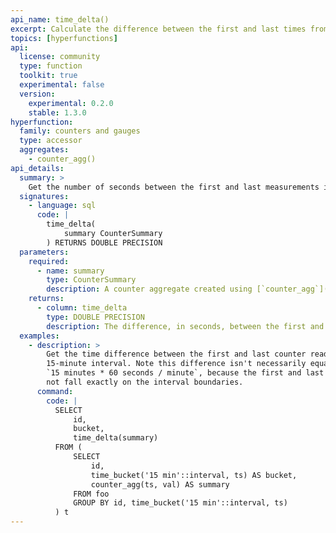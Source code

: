 ```yaml
---
api_name: time_delta()
excerpt: Calculate the difference between the first and last times from a counter aggregate
topics: [hyperfunctions]
api:
  license: community
  type: function
  toolkit: true
  experimental: false
  version:
    experimental: 0.2.0
    stable: 1.3.0
hyperfunction:
  family: counters and gauges
  type: accessor
  aggregates:
    - counter_agg()
api_details:
  summary: >
    Get the number of seconds between the first and last measurements in a counter aggregate
  signatures:
    - language: sql
      code: |
        time_delta(
            summary CounterSummary
        ) RETURNS DOUBLE PRECISION
  parameters:
    required:
      - name: summary
        type: CounterSummary
        description: A counter aggregate created using [`counter_agg`](#counter_agg)
    returns:
      - column: time_delta
        type: DOUBLE PRECISION
        description: The difference, in seconds, between the first and last times
  examples:
    - description: >
        Get the time difference between the first and last counter readings for each
        15-minute interval. Note this difference isn't necessarily equal to
        `15 minutes * 60 seconds / minute`, because the first and last readings might
        not fall exactly on the interval boundaries. 
      command:
        code: |
          SELECT
              id,
              bucket,
              time_delta(summary)
          FROM (
              SELECT
                  id,
                  time_bucket('15 min'::interval, ts) AS bucket,
                  counter_agg(ts, val) AS summary
              FROM foo
              GROUP BY id, time_bucket('15 min'::interval, ts)
          ) t
---
```


